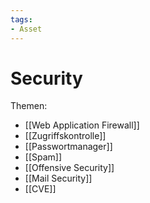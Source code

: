 ```yaml
---
tags:
- Asset
---
```

# Security

Themen:
* [[Web Application Firewall]]  
* [[Zugriffskontrolle]]  
* [[Passwortmanager]]  
* [[Spam]]
* [[Offensive Security]]
* [[Mail Security]]
* [[CVE]]